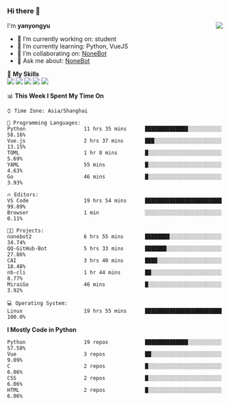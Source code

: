 ### Hi there 👋

<a href="#">
  <img align="right" src="https://github-readme-stats.vercel.app/api?username=yanyongyu&count_private=true&show_icons=true&bg_color=15,f2f7fd,E0EAFC" />
</a>

I'm **yanyongyu**

- 🔭 I’m currently working on: student
- 🌱 I’m currently learning: Python, VueJS
- 👯 I’m collaborating on: [NoneBot](https://github.com/nonebot)
- 💬 Ask me about: [NoneBot](https://github.com/nonebot)

🌟 **My Skills**  
![](https://img.shields.io/badge/-Python-3e74a2?style=flat-square&logo=Python&logoColor=fff)
![](https://img.shields.io/badge/-Vue-4fc08d?style=flat-square&logo=Vue.js&logoColor=fff)
![](https://img.shields.io/badge/-Node.js-339933?style=flat-square&logo=Node.js&logoColor=fff)
![](https://img.shields.io/badge/-Docker-2496ED?style=flat-square&logo=Docker&logoColor=fff)
![](https://img.shields.io/badge/-Linux-000000?style=flat-square&logo=Linux&logoColor=fff)

<!--START_SECTION:waka-->
📊 **This Week I Spent My Time On** 

```text
⌚︎ Time Zone: Asia/Shanghai

💬 Programming Languages: 
Python                   11 hrs 35 mins      ██████████████░░░░░░░░░░░   58.16% 
Vue.js                   2 hrs 37 mins       ███░░░░░░░░░░░░░░░░░░░░░░   13.15% 
TOML                     1 hr 8 mins         █░░░░░░░░░░░░░░░░░░░░░░░░   5.69% 
YAML                     55 mins             █░░░░░░░░░░░░░░░░░░░░░░░░   4.63% 
Go                       46 mins             █░░░░░░░░░░░░░░░░░░░░░░░░   3.93%

🔥 Editors: 
VS Code                  19 hrs 54 mins      █████████████████████████   99.89% 
Browser                  1 min               ░░░░░░░░░░░░░░░░░░░░░░░░░   0.11%

🐱‍💻 Projects: 
nonebot2                 6 hrs 55 mins       ████████░░░░░░░░░░░░░░░░░   34.74% 
QQ-GitHub-Bot            5 hrs 33 mins       ███████░░░░░░░░░░░░░░░░░░   27.86% 
CAI                      3 hrs 40 mins       ████░░░░░░░░░░░░░░░░░░░░░   18.48% 
nb-cli                   1 hr 44 mins        ██░░░░░░░░░░░░░░░░░░░░░░░   8.77% 
MiraiGo                  46 mins             █░░░░░░░░░░░░░░░░░░░░░░░░   3.92%

💻 Operating System: 
Linux                    19 hrs 55 mins      █████████████████████████   100.0%

```

**I Mostly Code in Python** 

```text
Python                   19 repos            ██████████████░░░░░░░░░░░   57.58% 
Vue                      3 repos             ██░░░░░░░░░░░░░░░░░░░░░░░   9.09% 
C                        2 repos             █░░░░░░░░░░░░░░░░░░░░░░░░   6.06% 
CSS                      2 repos             █░░░░░░░░░░░░░░░░░░░░░░░░   6.06% 
HTML                     2 repos             █░░░░░░░░░░░░░░░░░░░░░░░░   6.06%

```



<!--END_SECTION:waka-->
